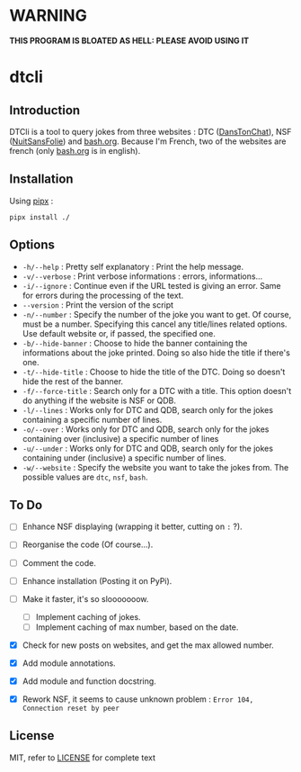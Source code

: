 # WARNING
**THIS PROGRAM IS BLOATED __AS HELL__: PLEASE AVOID USING IT**

# dtcli

## Introduction

DTCli is a tool to query jokes from three websites : DTC ([DansTonChat](https://danstonchat.com/)), NSF ([NuitSansFolie](https://nuitsansfolie.com/)) and [bash.org](http://bash.org/). Because I'm French, two of the websites are french (only [bash.org](http://bash.org/) is in english).

## Installation

Using [pipx](https://pipxproject.github.io/pipx/) : 

```shell
pipx install ./
```

## Options

- `-h/--help` : Pretty self explanatory : Print the help message.
- `-v/--verbose` : Print verbose informations : errors, informations...
- `-i/--ignore` : Continue even if the URL tested is giving an error. Same for errors during the processing of the text.
- `--version` : Print the version of the script
- `-n/--number` : Specify the number of the joke you want to get. Of course, must be a number. Specifying this cancel any title/lines related options. Use default website or, if passed, the specified one.
- `-b/--hide-banner` : Choose to hide the banner containing the informations about the joke printed. Doing so also hide the title if there's one.
- `-t/--hide-title` : Choose to hide the title of the DTC. Doing so doesn't hide the rest of the banner.
- `-f/--force-title` : Search only for a DTC with a title. This option doesn't do anything if the website is NSF or QDB.
- `-l/--lines` : Works only for DTC and QDB, search only for the jokes containing a specific number of lines.
- `-o/--over` : Works only for DTC and QDB, search only for the jokes containing over (inclusive) a specific number of lines
- `-u/--under` : Works only for DTC and QDB, search only for the jokes containing under (inclusive) a specific number of lines.
- `-w/--website` : Specify the website you want to take the jokes from. The possible values are `dtc`, `nsf`, `bash`.

## To Do

- [ ] Enhance NSF displaying (wrapping it better, cutting on `:` ?).
- [ ] Reorganise the code (Of course...).
- [ ] Comment the code.
- [ ] Enhance installation (Posting it on PyPi).
- [ ] Make it faster, it's so slooooooow.
  - [ ] Implement caching of jokes.
  - [ ] Implement caching of max number, based on the date.
- [x] Check for new posts on websites, and get the max allowed number.
- [x] Add module annotations.
- [x] Add module and function docstring.
- [x] Rework NSF, it seems to cause unknown problem : `Error 104, Connection reset by peer`



## License
MIT, refer to [LICENSE](https://github.com/Luc-Saccoccio/dtcli/blob/master/LICENSE) for complete text
